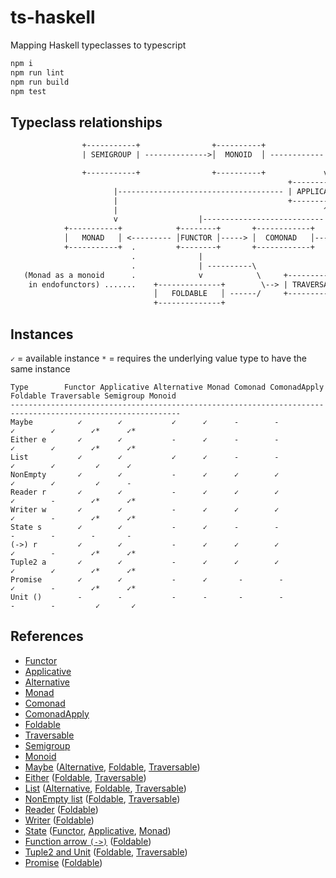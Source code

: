 # ts-haskell
Mapping Haskell typeclasses to typescript

```bash
npm i
npm run lint
npm run build
npm test
```

## Typeclass relationships

```txt
                +-----------+                +----------+
                | SEMIGROUP | -------------->│  MONOID  │ ------------|  ............ (Applicative as a monoidal pattern)

                +-----------+                +----------+             v
                                                              +--------------+
                       |------------------------------------- | APPLICATIVE  │
                       |                                      +--------------+
                       |                                              ^
                       v                  |---------------------------|
            +-----------+            +--------+       +------------+      +---------------+
            │   MONAD   │ <--------- │FUNCTOR │-----> │  COMONAD   │----> │ COMONAD APPLY │
            +-----------+  .         +--------+       +------------+      +---------------+
                           .              |
                           .              | ----------\
   (Monad as a monoid      .              v            \     +-------------+
    in endofunctors) .......    +--------------+        \--> | TRAVERSABLE │
                                │   FOLDABLE   │ ------/     +-------------+
                                +--------------+
```

## Instances

`✓` = available instance
`*` = requires the underlying value type to have the same instance

```
Type        Functor Applicative Alternative Monad Comonad ComonadApply Foldable Traversable Semigroup Monoid
------------------------------------------------------------------------------------------------------------
Maybe          ✓        ✓           ✓      ✓      -        -           ✓        ✓        ✓*      ✓*
Either e       ✓        ✓           -      ✓      -        -           ✓        ✓        ✓*      ✓*
List           ✓        ✓           ✓      ✓      -        -           ✓        ✓         ✓      ✓
NonEmpty       ✓        ✓           -      ✓      ✓        ✓           ✓        ✓         ✓      -
Reader r       ✓        ✓           -      ✓      ✓        ✓           ✓        -        ✓*      ✓*
Writer w       ✓        ✓           -      ✓      ✓        ✓           ✓        -        ✓*      ✓*
State s        ✓        ✓           -      ✓      -        -           -        -        -       -
(->) r         ✓        ✓           -      ✓      ✓        ✓           ✓        -        ✓*      ✓*
Tuple2 a       ✓        ✓           -      ✓      ✓        ✓           ✓        ✓        ✓*      ✓*
Promise        ✓        ✓           -      ✓       -        -           ✓        -        ✓*      ✓*
Unit ()        -        -           -      -       -        -           -        -         ✓       ✓
```

## References

- [Functor](src/ghc/base/functor.ts)
- [Applicative](src/ghc/base/applicative.ts)
- [Alternative](src/control/alternative/alternative.ts)
- [Monad](src/ghc/base/monad/monad.ts)
- [Comonad](src/control/comonad.ts)
- [ComonadApply](src/control/comonad-apply.ts)
- [Foldable](src/data/foldable.ts)
- [Traversable](src/data/traversable.ts)
- [Semigroup](src/ghc/base/semigroup.ts)
- [Monoid](src/ghc/base/monoid.ts)
- [Maybe](src/ghc/base/maybe/maybe.ts) ([Alternative](src/ghc/base/maybe/alternative.ts), [Foldable](src/ghc/base/maybe/foldable.ts), [Traversable](src/ghc/base/maybe/traversable.ts))
- [Either](src/data/either/either.ts) ([Foldable](src/data/either/foldable.ts), [Traversable](src/data/either/traversable.ts))
- [List](src/ghc/base/list/list.ts) ([Alternative](src/ghc/base/list/alternative.ts), [Foldable](src/ghc/base/list/foldable.ts), [Traversable](src/ghc/base/list/traversable.ts))
- [NonEmpty list](src/ghc/base/non-empty/list.ts) ([Foldable](src/ghc/base/non-empty/foldable.ts), [Traversable](src/ghc/base/non-empty/traversable.ts))
- [Reader](src/control/reader/reader.ts) ([Foldable](src/control/reader/foldable.ts))
- [Writer](src/control/writer/writer.ts) ([Foldable](src/control/writer/foldable.ts))
- [State](src/control/state/state.ts) ([Functor](src/control/state/functor.ts), [Applicative](src/control/state/applicative.ts), [Monad](src/control/state/monad.ts))
- [Function arrow `(->)`](src/ghc/prim/function-arrow/index.ts) ([Foldable](src/control/reader/foldable.ts))
- [Tuple2 and Unit](src/ghc/base/tuple/tuple.ts) ([Foldable](src/ghc/base/tuple/foldable.ts), [Traversable](src/ghc/base/tuple/tuple2-traversable.ts))
- [Promise](src/extra/promise/promise.ts) ([Foldable](src/extra/promise/foldable.ts))
